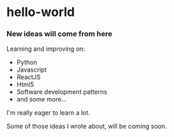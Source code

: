 # hello-world
### New ideas will come from here

Learning and improving on:
* Python
* Javascript
* ReactJS
* Html5
* Software development patterns
* and some more...

I'm really eager to learn a lot.

Some of those ideas I wrote about, will be coming soon.
